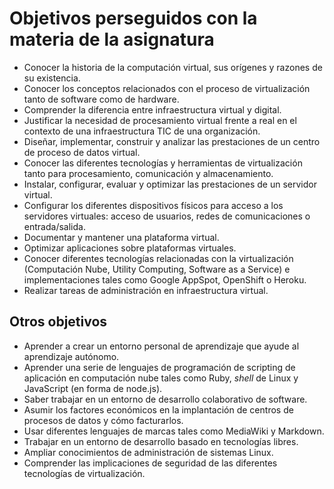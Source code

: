 Objetivos perseguidos con la materia de la asignatura
================

* Conocer la historia de la computación virtual, sus orígenes y razones de su existencia.
* Conocer los conceptos relacionados con el proceso de virtualización tanto de software como de hardware.
* Comprender la diferencia entre infraestructura virtual y digital.
* Justificar la necesidad de procesamiento virtual frente a real en el contexto de una infraestructura TIC de una organización.
* Diseñar, implementar, construir y analizar las prestaciones de un centro de proceso de datos virtual.
* Conocer las diferentes tecnologías y herramientas de virtualización tanto para procesamiento, comunicación y almacenamiento.
* Instalar, configurar, evaluar y optimizar las prestaciones de un servidor virtual.
* Configurar los diferentes dispositivos físicos para acceso a los
  servidores virtuales: acceso de usuarios, redes de comunicaciones o entrada/salida.
* Documentar y mantener una plataforma virtual.
* Optimizar aplicaciones sobre plataformas virtuales.
* Conocer diferentes tecnologías relacionadas con la virtualización
  (Computación Nube, Utility Computing, Software as a Service) e
  implementaciones tales como Google AppSpot, OpenShift o Heroku.
* Realizar tareas de administración en infraestructura virtual.

Otros objetivos
---------------

* Aprender a crear un entorno personal de aprendizaje que ayude al aprendizaje autónomo.
* Aprender una serie de lenguajes de programación de scripting de
  aplicación en computación nube tales como Ruby, *shell* de Linux y
  JavaScript (en forma de node.js).
* Saber trabajar en un entorno de desarrollo colaborativo de software.
* Asumir los factores económicos en la implantación de centros de procesos de datos y cómo facturarlos.
* Usar diferentes lenguajes de marcas tales como MediaWiki y Markdown.
* Trabajar en un entorno de desarrollo basado en tecnologías libres.
* Ampliar conocimientos de administración de sistemas Linux.
* Comprender las implicaciones de seguridad de las diferentes tecnologías de virtualización.
